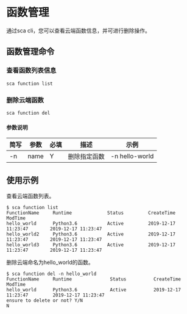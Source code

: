 # 函数管理

通过sca cli，您可以查看云端函数信息，并可进行删除操作。

## 函数管理命令    
### 查看函数列表信息
`sca function list`  
### 删除云端函数
`sca function del`  

#### 参数说明

| 简写 | 参数       | 必填 | 描述                                                         | 示例           |
| ---- | ---------- | ---- | ------------------------------------------------------------ | -------------- |
| -n   | name       | Y    | 删除指定函数                  | -n hello-world    |


## 使用示例  
查看云端函数列表。    
```
$ sca function list 
FunctionName     Runtime             Status         CreateTime                 ModTime                                                     hello_world      Python3.6           Active         2019-12-17 11:23:47        2019-12-17 11:23:47
hello_world2     Python3.6           Active         2019-12-17 11:23:47        2019-12-17 11:23:47
hello_world3     Python3.6           Active         2019-12-17 11:23:47        2019-12-17 11:23:47
``` 
删除云端命名为hello_world的函数。
```
$ sca function del -n hello_world
FunctionName     Runtime              Status          CreateTime                  ModTime       
hello_world      Python3.6            Active          2019-12-17 11:23:47         2019-12-17 11:23:47
ensure to delete or not? Y/N
N
``` 
